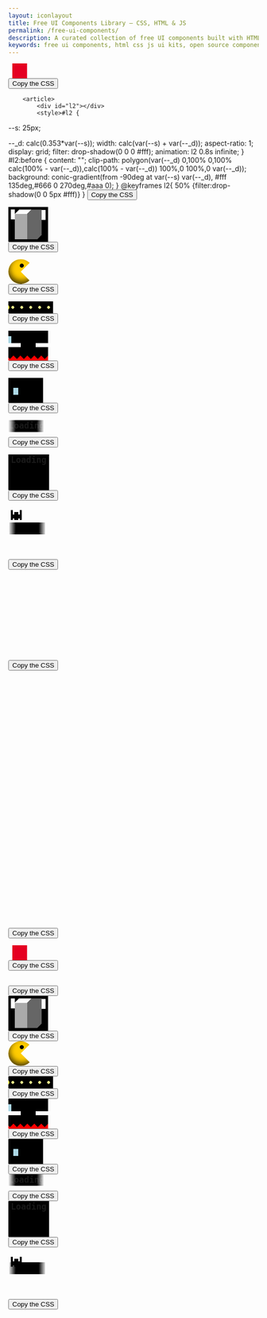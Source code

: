 ```yaml
---
layout: iconlayout
title: Free UI Components Library – CSS, HTML & JS
permalink: /free-ui-components/
description: A curated collection of free UI components built with HTML, CSS, and JavaScript. Instantly usable, customizable, and perfect for modern web design and development.
keywords: free ui components, html css js ui kits, open source components, frontend design blocks, web design elements, reusable components
---
```


<section class="load-container">
<article><div id="l1"></div>
<style>#l1 {
  --s: 25px;

--_d: calc(0.353*var(--s));
width: calc(var(--s) + var(--_d));
aspect-ratio: 1;
clip-path: polygon(var(--_d) 0,100% 0,100% calc(100% - var(--_d)),calc(100% - var(--_d)) 100%,0 100%,0 var(--_d));
background:
conic-gradient(from -90deg at var(--s) var(--_d),
#fff 135deg,#666 0 270deg,#aaa 0);
animation: l1 1s infinite cubic-bezier(0.5,300,0.5,-300);
}
@keyframes l1{
50%,100% {transform:translateY(0.1px)}
}</style>
<button>Copy the CSS</button>
</article>

        <article>
            <div id="l2"></div>
            <style>#l2 {
--s: 25px;

--_d: calc(0.353*var(--s));
width: calc(var(--s) + var(--_d));
aspect-ratio: 1;
display: grid;
filter: drop-shadow(0 0 0 #fff);
animation: l2 0.8s infinite;
}
#l2:before {
content: "";
clip-path: polygon(var(--_d) 0,100% 0,100% calc(100% - var(--_d)),calc(100% - var(--_d)) 100%,0 100%,0 var(--_d));
background:
conic-gradient(from -90deg at var(--s) var(--_d),
#fff 135deg,#666 0 270deg,#aaa 0);
}
@keyframes l2{
50% {filter:drop-shadow(0 0 5px #fff)}
}</style>
<button>Copy the CSS</button>
</article>
<article>
<div id="l3"></div>
<style>#l3 {
--s: 25px;
--_d: calc(0.353*var(--s));

height: calc(var(--s) + var(--_d));
aspect-ratio: 1;
display: grid;
}
#l3:before {
content: "";
height: 100%;
margin: auto 0;
clip-path: polygon(var(--_d) 0,100% 0,100% calc(100% - var(--_d)),calc(100% - var(--_d)) 100%,0 100%,0 var(--_d));
background:
conic-gradient(from -90deg at var(--s) var(--_d),
#fff 135deg,#666 0 270deg,#aaa 0);
animation: l3 .8s infinite alternate;
}
@keyframes l3{
100% {height:40%}
}</style>
<button>Copy the CSS</button>
</article>
<article>
<div id="l4"></div>
<style>#l4 {
--s: 25px;

--_d: calc(0.353*var(--s));
width: calc(var(--s) + var(--_d));
aspect-ratio: 1;
display: grid;
}
#l4:before,
#l4:after {
content:"";
clip-path:polygon(var(--_d) 0,100% 0,100% calc(100% - var(--_d)),calc(100% - var(--_d)) 100%,0 100%,0 var(--_d));
background:
conic-gradient(from -90deg at var(--s) var(--_d),
#fff 135deg,#666 0 270deg,#aaa 0);
animation: l4 1.2s infinite;
}
#l4:before {
z-index: 1;
margin-bottom: calc(var(--_d)/-2 - 1px);
}
#l4:after {
margin-top: calc(var(--_d)/-2 - 1px);
animation-delay: 0.6s
}
@keyframes l4{
0%     {transform: translate(0)}
16.67% {transform: translate(-10px)}
33.33% {transform: translate(10px)}
50%,
100%   {transform: translate(0)}
}</style>
<button>Copy the CSS</button>
</article>
<article>
<div id="l5"></div>
<style>#l5 {
--s: 25px;

--_d: calc(0.353*var(--s));
width: calc(var(--s) + var(--_d));
aspect-ratio: 1;
display: flex;
}
#l5:before,
#l5:after {
content: "";
flex: 1;
clip-path: polygon(var(--_d) 0,100% 0,100% calc(100% - var(--_d)),calc(100% - var(--_d)) 100%,0 100%,0 var(--_d));
background:
conic-gradient(from -90deg at calc(100% - var(--_d)) var(--_d),
#fff 135deg,#666 0 270deg,#aaa 0);
animation: l5 1.2s infinite;
}
#l5:before {
margin-right: calc(var(--_d)/-2 - 1px);
}
#l5:after {
margin-left: calc(var(--_d)/-2 - 1px);
animation-delay: 0.6s
}
@keyframes l5{
0%     {transform: translateY(0)}
16.67% {transform: translateY(-10px)}
33.33% {transform: translateY(10px)}
50%,
100%   {transform: translateY(0)}
}</style>
<button>Copy the CSS</button>
</article>
<article>
<div id="l6"></div>
<style>#l6 {
--s: 20px;

--_d: calc(0.353*var(--s));
width: calc(var(--s) + var(--_d));
aspect-ratio: 1;
display: grid;
}
#l6:before,
#l6:after {
content: "";
grid-area: 1/1;
clip-path: polygon(var(--_d) 0,100% 0,100% calc(100% - var(--_d)),calc(100% - var(--_d)) 100%,0 100%,0 var(--_d));
background:
conic-gradient(from -90deg at calc(100% - var(--_d)) var(--_d),
#fff 135deg,#666 0 270deg,#aaa 0);
animation: l6 2s infinite;
}
#l6:after {
animation-delay:-1s;
}
@keyframes l6{
0%  {transform:translate(0,0)}
25% {transform:translate(30px,0)}
50% {transform:translate(30px,30px)}
75% {transform:translate(0,30px)}
100%{transform:translate(0,0)}
}</style>
<button>Copy the CSS</button>
</article>
<article>
<div id="l7"></div>
<style>#l7 {
--s: 25px;
--g: 5px;

height: calc(1.353*var(--s) + var(--g));
aspect-ratio: 3;
background:
linear-gradient(#ff1818 0 0) left/33% 100% no-repeat,
conic-gradient(from -90deg at var(--s) calc(0.353*var(--s)),
#fff 135deg,#666 0 270deg,#aaa 0);
background-blend-mode: multiply;
--_m:
linear-gradient(to bottom right,
#0000 calc(0.25*var(--s)),#000 0 calc(100% - calc(0.25*var(--s)) - 1.414*var(--g)),#0000 0),
conic-gradient(from -90deg at right var(--g) bottom var(--g),#000 90deg,#0000 0);
-webkit-mask: var(--_m);
mask: var(--_m);
background-size:   calc(100%/3) 100%;
-webkit-mask-size: calc(100%/3) 100%;
mask-size: calc(100%/3) 100%;
-webkit-mask-composite: source-in;
mask-composite: intersect;
animation: l7 steps(3) 1.5s infinite;
}
@keyframes l7 {
to {background-position: 150% 0%}
}</style>
<button>Copy the CSS</button>
</article>
<article>
<div id="l8"></div>
<style>#l8 {
--s: 25px;
--g: 5px;

height: calc(1.353*var(--s) + var(--g));
aspect-ratio: 3;
display: grid;
justify-items: end;
overflow: hidden;
--_m: linear-gradient(90deg,#0000,#000 15px calc(100% - 15px),#0000);
-webkit-mask: var(--_m);
mask: var(--_m);
}
#l8:before {
content: "";
width: calc(4*100%/3);
background:
conic-gradient(from -90deg at var(--s) calc(0.353*var(--s)),
#fff 135deg,#666 0 270deg,#aaa 0);
--_m:
linear-gradient(to bottom right,
#0000 calc(0.25*var(--s)),#000 0 calc(100% - calc(0.25*var(--s)) - 1.414*var(--g)),#0000 0),
conic-gradient(from -90deg at right var(--g) bottom var(--g),#000 90deg,#0000 0);
-webkit-mask: var(--_m);
mask: var(--_m);
background-size:   calc(100%/4) 100%;
-webkit-mask-size: calc(100%/4) 100%;
mask-size: calc(100%/4) 100%;
-webkit-mask-composite: source-in;
mask-composite: intersect;
animation: l8 1s infinite linear;
}
@keyframes l8 {
to {transform:translate(calc(100%/4))}
}</style>
<button>Copy the CSS</button>
</article>
<article>
<div id="l9"></div>
<style>#l9 {
--s: 25px;
--g :5px;

width: calc(2*(1.353*var(--s) + var(--g)));
aspect-ratio: 1;
background:
linear-gradient(#ff1818 0 0) left/50% 100% no-repeat,
conic-gradient(from -90deg at var(--s) calc(0.353*var(--s)),
#fff 135deg,#666 0 270deg,#aaa 0);
background-blend-mode: multiply;
--_m:
linear-gradient(to bottom right,
#0000 calc(0.25*var(--s)),#000 0 calc(100% - calc(0.25*var(--s)) - 1.414*var(--g)),#0000 0),
conic-gradient(from -90deg at right var(--g) bottom var(--g),#000 90deg,#0000 0);
-webkit-mask: var(--_m);
mask: var(--_m);
background-size:   50% 50%;
-webkit-mask-size: 50% 50%;
mask-size: 50% 50%;
-webkit-mask-composite: source-in;
mask-composite: intersect;
animation: l9 1.5s infinite;
}
@keyframes l9 {
0%,12.5%    {background-position:0% 0%,0 0}
12.6%,37.5% {background-position:100% 0%,0 0}
37.6%,62.5% {background-position:100% 100%,0 0}
62.6%,87.5% {background-position:0% 100%,0 0}
87.6%,100%  {background-position:0% 0%,0 0}
}</style>
<button>Copy the CSS</button>
</article>
<article>
<div id="l10"></div>
<style>#l10 {
--s: 25px;
--g :5px;

width: calc(3*(1.353*var(--s) + var(--g)));
display: grid;
justify-items: end;
aspect-ratio: 3;
overflow: hidden;
--_m: linear-gradient(90deg,#0000,#000 15px calc(100% - 15px),#0000);
-webkit-mask: var(--_m);
mask: var(--_m);
}
#l10:before {
content: "";
width: 200%;
background:
linear-gradient(90deg,#ff1818 50%,#0000 0),
conic-gradient(from -90deg at var(--s) calc(0.353*var(--s)),
#fff 135deg,#666 0 270deg,#aaa 0);
background-blend-mode: multiply;
--_m:
linear-gradient(to bottom right,
#0000 calc(0.25*var(--s)),#000 0 calc(100% - calc(0.25*var(--s)) - 1.414*var(--g)),#0000 0),
conic-gradient(from -90deg at right var(--g) bottom var(--g),#000 90deg,#0000 0);
-webkit-mask: var(--_m);
mask: var(--_m);
background-size:   calc(100%/3) 100%, calc(100%/6) 100%;
-webkit-mask-size: calc(100%/6) 100%;
mask-size: calc(100%/6) 100%;
-webkit-mask-composite: source-in;
mask-composite: intersect;
animation: l10 1s infinite linear;
}
@keyframes l10 {
to {transform:translate(calc(100%/3))}
}</style>
<button>Copy the CSS</button>
</article>
<article>
<div id="l11"></div>
<style>#l11 {
--s: 40px;
--g: 5px;

height: calc(var(--s) + var(--g));
aspect-ratio: 3;
background:
radial-gradient(calc(var(--s)/sqrt(2)) at calc(50% - .1*var(--s)) calc(50% - .2*var(--s)),#0000 5%,60%,#111 98%),
linear-gradient(#FE4365 0 0) no-repeat #fff;
background-size: calc(100%/3) 100%;
mask: radial-gradient(calc(var(--s)/2),#000 calc(100% - 1px),#0000) 0/calc(100%/3) 100%;
animation: l11 steps(3) 1.5s infinite;
}
@keyframes l11 {
to {background-position:0 ,150%}
}</style>
<button>Copy the CSS</button>
</article>
<article>
<div id="l12"></div>
<style>#l12 {
--s: 40px;
--g: 5px;

height: calc(2*(var(--s) + var(--g)));
aspect-ratio: 1;
background:
radial-gradient(calc(var(--s)/sqrt(2)) at calc(50% - .1*var(--s)) calc(50% - .2*var(--s)),#0000 5%,60%,#111 98%),
linear-gradient(#FE4365 0 0) no-repeat #fff;
background-size: 50% 50%;
mask: radial-gradient(calc(var(--s)/2),#000 calc(100% - 1px),#0000) 0 0/50% 50%;
animation: l12 steps(3) 1.5s infinite;
}
@keyframes l12 {
0%,12.5%    {background-position:0 0}
12.6%,37.5% {background-position:0 0,100% 0}
37.6%,62.5% {background-position:0 0,100% 100%}
62.6%,87.5% {background-position:0 0,0 100%}
87.6%,100%  {background-position:0 0}
}</style>
<button>Copy the CSS</button>
</article>
</section>


<section class="load-container">
        <article>
          <div id="l1"></div>
          <style>#l1 {
   width: 45px;
   height: 30px;
   animation: l1 2s infinite linear;
}
@keyframes l1{
  0%,
  25%  {background:
          linear-gradient(#e50021 0 0) 50% 0/66% 100% no-repeat}
  25.1%,
  50%  {background:
          linear-gradient(#004ce4 0 0) 0 0/100% 50% no-repeat,
          linear-gradient(#004ce4 0 0) 0 0/33% 100% no-repeat}
  50.1%,
  75%  {background:
          linear-gradient(#00e622 0 0) 100% 0/66% 50% no-repeat,
          linear-gradient(#00e622 0 0) 0 100%/66% 50% no-repeat}
  75.1%,
  100% {background:
          linear-gradient(#9d0be6 0 0) 0 100%/100% 50% no-repeat,
          linear-gradient(#9d0be6 0 0) 50% 0 /33%  50% no-repeat}
}</style>
          <button>Copy the CSS</button>
        </article>
        <article>
          <div id="l2"></div>
          <style>#l2 {
  width: 45px;
  height: 30px;
  background:
    linear-gradient(#004ce4 0 0) 0 100%/100% 50%,
    linear-gradient(#004ce4 0 0) 0 0   /calc(100%/3) 100%;
  background-repeat: no-repeat;
  position: relative;
  clip-path: inset(-100% 0 0 0);
  animation: l2-0 2s infinite steps(4);
}
#l2::before,
#l2::after {
  content: "";
  position: absolute;
  inset:-50% 0 50%;
  background:
    linear-gradient(#00e622 0 0) 0 0      /calc(2*100%/3) 50%,
    linear-gradient(#00e622 0 0) 100% 100%/calc(2*100%/3) 50%;
  background-repeat: no-repeat;
  animation: inherit;
  animation-name: l2-1;
}
#l2::after {
  inset:-100% 0 100%;
  background:
    linear-gradient(#e50021 0 0) 0    0/100%         50%,
    linear-gradient(#e50021 0 0) 100% 0/calc(100%/3) 100%;
  background-repeat: no-repeat; 
  animation-name: l2-2;
}
@keyframes l2-0{
  0%       {transform: translateY(-250%);clip-path: inset(100% 0 0 0)}
  25%,100% {transform: translateY(0);clip-path: inset(-100% 0 0 0)}
}
@keyframes l2-1{
  0% ,25%  {transform: translateY(-250%)}
  50%,100% {transform: translateY(0)}
}
@keyframes l2-2{
  0% ,50%  {transform: translateY(-250%)}
  75%,100% {transform: translateY(0)}
}</style>
          <button>Copy the CSS</button>
        </article>
        <article>
          <div id="l3"></div>
          <style>#l3 {
  width: 80px;
  height: 70px;
  border: 5px solid #000;
  padding: 0 8px;
  box-sizing: border-box;
  background:
    linear-gradient(#fff 0 0) 0    0/8px 20px,
    linear-gradient(#fff 0 0) 100% 0/8px 20px,
    radial-gradient(farthest-side,#fff 90%,#0000) 0 5px/8px 8px content-box,
    #000;
  background-repeat: no-repeat; 
  animation: l3 2s infinite linear;
}
@keyframes l3{
  25% {background-position: 0 0   ,100% 100%,100% calc(100% - 5px)}
  50% {background-position: 0 100%,100% 100%,0    calc(100% - 5px)}
  75% {background-position: 0 100%,100%    0,100% 5px}
}</style>
          <button>Copy the CSS</button>
        </article>
        <article>
          <div id="l4"></div>
          <style>#l4 {
  width: 50px;
  aspect-ratio: 1;
  border-radius: 50%;
  background:
    radial-gradient(farthest-side,#000 98%,#0000) 55% 20%/8px 8px no-repeat,  
    #ffcc00;
  box-shadow: 2px -6px 12px 0px inset rgba(0, 0, 0, 0.7);
  animation: l4 .5s infinite steps(5) alternate;
}
@keyframes l4{ 
    0% {clip-path: polygon(50% 50%,100%   0,100% 0,0 0,0 100%,100% 100%,100% 100%)}
  100% {clip-path: polygon(50% 50%,100% 65%,100% 0,0 0,0 100%,100% 100%,100%  35%)}
}</style>
          <button>Copy the CSS</button>
        </article>
        <article>
          <div id="l5"></div>
          <style>#l5 {
  width: 90px;
  height: 24px;
  padding: 2px 0;
  box-sizing: border-box;
  display: flex;
  animation: l5-0 3s infinite steps(6);
  background:
    linear-gradient(#000 0 0) 0 0/0% 100% no-repeat,
    radial-gradient(circle 3px,#eeee89 90%,#0000) 0 0/20% 100%
    #000;
  overflow: hidden;
}
#l5::before {
  content: "";
  width: 20px;
  transform: translate(-100%);
  border-radius: 50%;
  background: #ffff2d;
  animation: 
    l5-1 .25s .153s infinite steps(5) alternate,
    l5-2  3s        infinite linear;
}
@keyframes l5-1{ 
    0% {clip-path: polygon(50% 50%,100%   0,100% 0,0 0,0 100%,100% 100%,100% 100%)}
  100% {clip-path: polygon(50% 50%,100% 65%,100% 0,0 0,0 100%,100% 100%,100%  35%)}
}
@keyframes l5-2{ 
  100% {transform: translate(90px)}
}
@keyframes l5-0{ 
  100% {background-size:120% 100%,20% 100%}
}</style>
          <button>Copy the CSS</button>
        </article>
        <article>
          <div id="l6"></div>
          <style>#l6 {
  width: 80px;
  height: 60px;
  box-sizing: border-box;
  background:
    linear-gradient(#fff 0 0) left /calc(50% - 15px) 8px no-repeat,
    linear-gradient(#fff 0 0) right/calc(50% - 15px) 8px no-repeat,
    conic-gradient(from 135deg at top,#0000, red 1deg 90deg,#0000 91deg) bottom/14px 8px repeat-x,
    #000;
  border-bottom: 2px solid red;
  position: relative;
  overflow: hidden;
  animation: l6-0 1s infinite linear;
}
#l6::before {
  content: "";
  position: absolute;
  width: 10px;
  height: 14px;
  background: lightblue;
  left: -5px;
  animation:
    l6-1 2s infinite cubic-bezier(0,100,1,100), 
    l6-2 2s infinite linear;
}
@keyframes l6-0{
  50% { background-position: left,right,bottom -2px left -4px}
}
@keyframes l6-1{
  0%,27%   {bottom: calc(50% + 4px)}
  65%,100% {bottom: calc(50% + 4.1px)}
}
@keyframes l6-2{
  100% {left:100%}
}</style>
          <button>Copy the CSS</button>
        </article>
        <article>
          <div id="l7"></div>
          <style>#l7 {
  width: 70px;
  height: 50px;
  box-sizing: border-box;
  background:
    conic-gradient(from 135deg at top,#0000, #fff 1deg 90deg,#0000 91deg) right -20px bottom 8px/18px 9px,
    linear-gradient(#fff 0 0) bottom/100% 8px,
    #000;
  background-repeat: no-repeat;
  border-bottom: 8px solid #000;
  position: relative;
  animation: l7-0 2s infinite linear;
}
#l7::before {
  content: "";
  position: absolute;
  width: 10px;
  height: 14px;
  background: lightblue;
  left: 10px;
  animation: l7-1 2s infinite cubic-bezier(0,200,1,200);
}
@keyframes l7-0{
  100% { background-position: left -20px bottom 8px,bottom}
}
@keyframes l7-1{
  0%,50%   {bottom: 8px}
  90%,100% {bottom: 8.1px}
}</style>
          <button>Copy the CSS</button>
        </article>
        <article>
          <div id="l8"></div>
          <style>#l8 {
  width: fit-content;
  font-size: 17px;
  font-family: monospace;
  line-height: 1.4;
  font-weight: bold;
  --c: no-repeat linear-gradient(#000 0 0); 
  background: var(--c),var(--c),var(--c),var(--c),var(--c),var(--c),var(--c);
  background-size: calc(1ch + 1px) 100%;
  border-bottom: 10px solid #0000; 
  position: relative;
  animation: l8-0 3s infinite linear;
  clip-path: inset(-20px 0);
}
#l8::before {
  content:"Loading";
}
#l8::after {
  content: "";
  position: absolute;
  width: 10px;
  height: 14px;
  background: #25adda;
  left: -10px;
  bottom: 100%;
  animation: l8-1 3s infinite linear;
}
@keyframes l8-0{
   0%,
   12.5% {background-position: calc(0*100%/6) 0   ,calc(1*100%/6)    0,calc(2*100%/6)    0,calc(3*100%/6)    0,calc(4*100%/6)    0,calc(5*100%/6)    0,calc(6*100%/6) 0}
   25%   {background-position: calc(0*100%/6) 40px,calc(1*100%/6)    0,calc(2*100%/6)    0,calc(3*100%/6)    0,calc(4*100%/6)    0,calc(5*100%/6)    0,calc(6*100%/6) 0}
   37.5% {background-position: calc(0*100%/6) 40px,calc(1*100%/6) 40px,calc(2*100%/6)    0,calc(3*100%/6)    0,calc(4*100%/6)    0,calc(5*100%/6)    0,calc(6*100%/6) 0}
   50%   {background-position: calc(0*100%/6) 40px,calc(1*100%/6) 40px,calc(2*100%/6) 40px,calc(3*100%/6)    0,calc(4*100%/6)    0,calc(5*100%/6)    0,calc(6*100%/6) 0}
   62.5% {background-position: calc(0*100%/6) 40px,calc(1*100%/6) 40px,calc(2*100%/6) 40px,calc(3*100%/6) 40px,calc(4*100%/6)    0,calc(5*100%/6)    0,calc(6*100%/6) 0}
   75%   {background-position: calc(0*100%/6) 40px,calc(1*100%/6) 40px,calc(2*100%/6) 40px,calc(3*100%/6) 40px,calc(4*100%/6) 40px,calc(5*100%/6)    0,calc(6*100%/6) 0}
   87.4% {background-position: calc(0*100%/6) 40px,calc(1*100%/6) 40px,calc(2*100%/6) 40px,calc(3*100%/6) 40px,calc(4*100%/6) 40px,calc(5*100%/6) 40px,calc(6*100%/6) 0}
   100%  {background-position: calc(0*100%/6) 40px,calc(1*100%/6) 40px,calc(2*100%/6) 40px,calc(3*100%/6) 40px,calc(4*100%/6) 40px,calc(5*100%/6) 40px,calc(6*100%/6) 40px}
}
@keyframes l8-1{
  100% {left:115%}
}</style>
          <button>Copy the CSS</button>
        </article>
        <article>
          <div id="l9"></div>
          <style>#l9 {
  width: fit-content;
  font-size: 17px;
  font-family: monospace;
  line-height: 1.4;
  font-weight: bold;
  background: 
    linear-gradient(#000 0 0) left ,
    linear-gradient(#000 0 0) right;
  background-repeat: no-repeat; 
  border-right: 5px solid #0000;
  border-left: 5px solid #0000;
  background-origin: border-box;
  position: relative;
  animation: l9-0 2s infinite;
}
#l9::before {
  content:"Loading";
}
#l9::after {
  content: "";
  position: absolute;
  top: 100%;
  left: 0;
  width: 22px;
  height: 60px;
  background: 
   linear-gradient(90deg,#000 4px,#0000 0 calc(100% - 4px),#000 0) bottom            /22px 20px,
   linear-gradient(90deg,red  4px,#0000 0 calc(100% - 4px),red  0) bottom 10px left 0/22px 6px,
   linear-gradient(#000 0 0) bottom 3px left 0  /22px 8px,
   linear-gradient(#000 0 0) bottom 0   left 50%/8px  16px;
 background-repeat: no-repeat;
 animation: l9-1 2s infinite;
}
@keyframes l9-0{
  0%,25%    {background-size: 50% 100%}
  25.1%,75% {background-size: 0 0,50% 100%}
  75.1%,100%{background-size: 0 0,0 0}
}
@keyframes l9-1{
  25%   { background-position:bottom, bottom 54px left 0,bottom 3px left 0,bottom 0 left 50%;left:0}
  25.1% { background-position:bottom, bottom 10px left 0,bottom 3px left 0,bottom 0 left 50%;left:0}
  50%   { background-position:bottom, bottom 10px left 0,bottom 3px left 0,bottom 0 left 50%;left:calc(100% - 22px)}
  75%   { background-position:bottom, bottom 54px left 0,bottom 3px left 0,bottom 0 left 50%;left:calc(100% - 22px)}
  75.1% { background-position:bottom, bottom 10px left 0,bottom 3px left 0,bottom 0 left 50%;left:calc(100% - 22px)}
}</style>
          <button>Copy the CSS</button>
        </article>
        <article>
          <div id="l10"></div>
          <style>#l10 {
  width: fit-content;
  font-size: 17px;
  font-family: monospace;
  line-height: 1.4;
  font-weight: bold;
  padding: 30px 2px 50px;
  background: linear-gradient(#000 0 0) 0 0/100% 100% content-box padding-box no-repeat; 
  position: relative;
  overflow: hidden;
  animation: l10-0 2s infinite cubic-bezier(1,175,.5,175);
}
#l10::before {
  content:"Loading";
  display:inline-block;
  animation: l10-2 2s infinite;
}
#l10::after {
  content:"";
  position: absolute;
  width: 34px;
  height: 28px;
  top: 110%;
  left: calc(50% - 16px);
  background:
    linear-gradient(90deg,#0000 12px,#f92033 0 22px,#0000 0 26px,#fdc98d 0 32px,#0000) bottom 26px left 50%,
    linear-gradient(90deg,#0000 10px,#f92033 0 28px,#fdc98d 0 32px,#0000 0) bottom 24px  left 50%,
    linear-gradient(90deg,#0000 10px,#643700 0 16px,#fdc98d 0 20px,#000 0 22px,#fdc98d 0 24px,#000 0 26px,#f92033 0 32px,#0000 0) bottom 22px left 50%,
    linear-gradient(90deg,#0000 8px,#643700 0 10px,#fdc98d 0 12px,#643700 0 14px,#fdc98d 0 20px,#000 0 22px,#fdc98d 0 28px,#f92033 0 32px,#0000 0) bottom 20px left 50%,
    linear-gradient(90deg,#0000 8px,#643700 0 10px,#fdc98d 0 12px,#643700 0 16px,#fdc98d 0 22px,#000 0 24px,#fdc98d 0 30px,#f92033 0 32px,#0000 0) bottom 18px left 50%,
    linear-gradient(90deg,#0000 8px,#643700 0 12px,#fdc98d 0 20px,#000 0 28px,#f92033 0 30px,#0000 0) bottom 16px left 50%,
    linear-gradient(90deg,#0000 12px,#fdc98d 0 26px,#f92033 0 30px,#0000 0) bottom 14px left 50%,
    linear-gradient(90deg,#fdc98d 6px,#f92033 0 14px,#222a87 0 16px,#f92033 0 22px,#222a87 0 24px,#f92033 0 28px,#0000 0 32px,#643700 0) bottom 12px left 50%,
    linear-gradient(90deg,#fdc98d 6px,#f92033 0 16px,#222a87 0 18px,#f92033 0 24px,#f92033 0 26px,#0000 0 30px,#643700 0) bottom 10px left 50%,
    linear-gradient(90deg,#0000 10px,#f92033 0 16px,#222a87 0 24px,#feee49 0 26px,#222a87 0 30px, #643700 0) bottom 8px left 50%,
    linear-gradient(90deg,#0000 12px,#222a87 0 18px,#feee49 0 20px,#222a87 0 30px,#643700 0) bottom 6px left 50%,
    linear-gradient(90deg,#0000 8px,#643700 0 12px,#222a87 0 30px,#643700 0) bottom 4px left 50%,
    linear-gradient(90deg,#0000 6px,#643700 0 14px,#222a87 0 26px,#0000 0) bottom 2px left 50%,
    linear-gradient(90deg,#0000 6px,#643700 0 10px,#0000 0 ) bottom 0px left 50%;
  background-size: 34px 2px;
  background-repeat: no-repeat;
  animation: inherit;
  animation-name: l10-1;
}
@keyframes l10-0{
  0%,30%   { background-position: 0 0px }
  50%,100% { background-position: 0 -0.1px }
}
@keyframes l10-1{
  50%,100% { top:109.5% };
}
@keyframes l10-2{
  0%,30%   { transform:translateY(0); }
  80%,100% { transform:translateY(-260%); }
}</style>
          <button>Copy the CSS</button>
        </article>
      </section>


